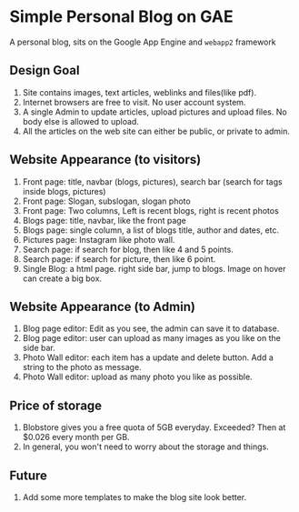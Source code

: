 # Simple Personal Blog on GAE
A personal blog, sits on the Google App Engine and `webapp2` framework

## Design Goal
1. Site contains images, text articles, weblinks and files(like pdf).
2. Internet browsers are free to visit. No user account system.
3. A single Admin to update articles, upload pictures and upload files. No body else is allowed to upload.
4. All the articles on the web site can either be public, or private to admin.

## Website Appearance (to visitors)
1. Front page: title, navbar (blogs, pictures), search bar (search for tags inside blogs, pictures)
2. Front page: Slogan, subslogan, slogan photo
3. Front page: Two columns, Left is recent blogs, right is recent photos
4. Blogs page: title, navbar, like the front page
5. Blogs page: single column, a list of blogs title, author and dates, etc.
6. Pictures page: Instagram like photo wall.
7. Search page: if search for blog, then like 4 and 5 points.
8. Search page: if search for picture, then like 6 point.
9. Single Blog: a html page. right side bar, jump to blogs. Image on hover can create a big box.

## Website Appearance (to Admin)
1. Blog page editor: Edit as you see, the admin can save it to database.
2. Blog page editor: user can upload as many images as you like on the side bar.
3. Photo Wall editor: each item has a update and delete button. Add a string to the photo as message.
4. Photo Wall editor: upload as many photo you like as possible.

## Price of storage
1. Blobstore gives you a free quota of 5GB everyday. Exceeded? Then at $0.026 every month per GB.
2. In general, you won't need to worry about the storage and things.

## Future
1. Add some more templates to make the blog site look better.
